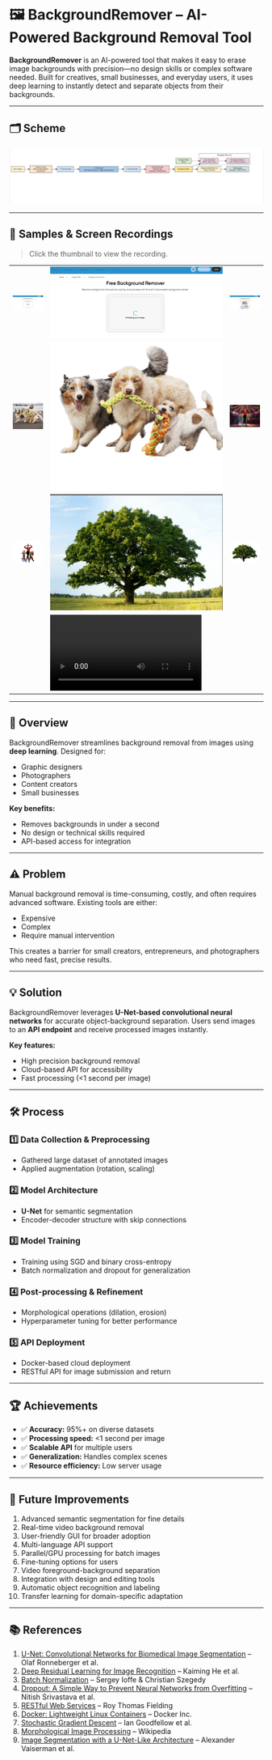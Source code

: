 # 🖼️ BackgroundRemover – AI-Powered Background Removal Tool

**BackgroundRemover** is an AI-powered tool that makes it easy to erase image backgrounds with precision—no design skills or complex software needed. Built for creatives, small businesses, and everyday users, it uses deep learning to instantly detect and separate objects from their backgrounds.

---

## 🗂 Scheme

<img src="./img/img-10.png" alt="Scheme" />

---

## 🔗 Samples & Screen Recordings

> Click the thumbnail to view the recording.

<table>
    <tbody>
        <tr>
            <td>
                <img src="./img/img-1.png" alt="img" />
            </td>
            <td>
                <img src="./img/img-2.png" alt="img" />
            </td>
            <td>
                <img src="./img/img-3.png" alt="img" />
            </td>
        </tr>
        <tr>
            <td>
                <img src="./img/img-4.jpg" alt="img" />
            </td>
            <td>
                <img src="./img/img-5.png" alt="img" />
            </td>
            <td>
                <img src="./img/img-6.jpg" alt="img" />
            </td>
        </tr>
        <tr>
            <td>
                <img src="./img/img-7.png" alt="img" />
            </td>
            <td>
                <img src="./img/img-8.png" alt="img" />
            </td>
            <td>
                <img src="./img/img-9.png" alt="img" />
            </td>
        </tr>
        <tr>
            <td></td>
            <td>
                <video src="https://github.com/user-attachments/assets/4b1038c2-7339-448a-88ae-b8b5a6bf6149" controls preload>
                    Your browser does not support the video tag.
                </video>
            </td>
            <td></td>
        </tr>
    </tbody>
</table>

---

## 📝 Overview

BackgroundRemover streamlines background removal from images using **deep learning**. Designed for:

- Graphic designers
- Photographers
- Content creators
- Small businesses

**Key benefits:**

- Removes backgrounds in under a second
- No design or technical skills required
- API-based access for integration

---

## ⚠️ Problem

Manual background removal is time-consuming, costly, and often requires advanced software. Existing tools are either:

- Expensive
- Complex
- Require manual intervention

This creates a barrier for small creators, entrepreneurs, and photographers who need fast, precise results.

---

## 💡 Solution

BackgroundRemover leverages **U-Net-based convolutional neural networks** for accurate object-background separation. Users send images to an **API endpoint** and receive processed images instantly.

**Key features:**

- High precision background removal
- Cloud-based API for accessibility
- Fast processing (<1 second per image)

---

## 🛠️ Process

### 1️⃣ Data Collection & Preprocessing
- Gathered large dataset of annotated images
- Applied augmentation (rotation, scaling)

### 2️⃣ Model Architecture
- **U-Net** for semantic segmentation
- Encoder-decoder structure with skip connections

### 3️⃣ Model Training
- Training using SGD and binary cross-entropy
- Batch normalization and dropout for generalization

### 4️⃣ Post-processing & Refinement
- Morphological operations (dilation, erosion)
- Hyperparameter tuning for better performance

### 5️⃣ API Deployment
- Docker-based cloud deployment
- RESTful API for image submission and return

---

## 🏆 Achievements

- ✅ **Accuracy:** 95%+ on diverse datasets
- ✅ **Processing speed:** <1 second per image
- ✅ **Scalable API** for multiple users
- ✅ **Generalization:** Handles complex scenes
- ✅ **Resource efficiency:** Low server usage

---


## 🔮 Future Improvements

1. Advanced semantic segmentation for fine details
2. Real-time video background removal
3. User-friendly GUI for broader adoption
4. Multi-language API support
5. Parallel/GPU processing for batch images
6. Fine-tuning options for users
7. Video foreground-background separation
8. Integration with design and editing tools
9. Automatic object recognition and labeling
10. Transfer learning for domain-specific adaptation

---

## 📚 References

1. [U-Net: Convolutional Networks for Biomedical Image Segmentation](https://arxiv.org/abs/1505.04597) – Olaf Ronneberger et al.
2. [Deep Residual Learning for Image Recognition](https://arxiv.org/abs/1512.03385) – Kaiming He et al.
3. [Batch Normalization](https://arxiv.org/abs/1502.03167) – Sergey Ioffe & Christian Szegedy
4. [Dropout: A Simple Way to Prevent Neural Networks from Overfitting](http://www.cs.toronto.edu/~hinton/absps/JMLRdropout.pdf) – Nitish Srivastava et al.
5. [RESTful Web Services](https://www.ics.uci.edu/~fielding/pubs/dissertation/rest_arch_style.htm) – Roy Thomas Fielding
6. [Docker: Lightweight Linux Containers](https://www.docker.com/what-docker) – Docker Inc.
7. [Stochastic Gradient Descent](https://www.deeplearningbook.org/contents/optimization.html) – Ian Goodfellow et al.
8. [Morphological Image Processing](https://en.wikipedia.org/wiki/Mathematical_morphology) – Wikipedia
9. [Image Segmentation with a U-Net-Like Architecture](https://www.jmlr.org/papers/volume20/18-310/18-310.pdf) – Alexander Vaiserman et al.  
